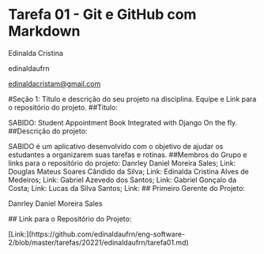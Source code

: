 # Tarefa 01 - Git e GitHub com Markdown

Edinalda Cristina 

edinaldaufrn

edinaldacristam@gmail.com

#Seção 1: Título e descrição do seu projeto na disciplina. Equipe e Link para o repositório do projeto.
##Titulo:
<p>SABIDO: Student Appointment Book Integrated with Django On the fly.
##Descrição do projeto:
<p>SABIDO é um aplicativo desenvolvido com o objetivo de ajudar os estudantes a organizarem suas tarefas e rotinas.
##Membros do Grupo e links para o repositório do projeto:
Danrley Daniel Moreira Sales; Link:<https://github.com/danrleydaniel>
Douglas Mateus Soares Cândido da Silva; Link:<https://github.com/douglascandido>
Edinalda Cristina Alves de Medeiros; Link:<https://github.com/edinaldaufrn>
Gabriel Azevedo dos Santos; Link:<https://github.com/gabrielazevedods>
Gabriel Gonçalo da Costa; Link:<https://github.com/gabrielgoncalo>
Lucas da Silva Santos; Link:<Lucas da Silva Santos >
## Primeiro Gerente do Projeto:
<p>Danrley Daniel Moreira Sales 
<P>
## Link para o Repositório do Projeto: 
<p>[Link:](https://github.com/edinaldaufrn/eng-software-2/blob/master/tarefas/20221/edinaldaufrn/tarefa01.md)
<p>

